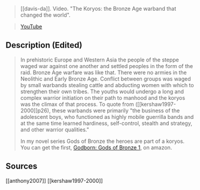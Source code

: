 > [[davis-da]]. Video. "The Koryos: the Bronze Age warband that changed the world". 

> [YouTube](https://youtu.be/LbIwi1HxmpE)


## Description (Edited)
> In prehistoric Europe and Western Asia the people of the steppe waged war against one another and settled peoples in the form of the raid. Bronze Age warfare was like that. There were no armies in the Neolithic and Early Bronze Age. Conflict between groups was waged by small warbands stealing cattle and abducting women with which to strengthen their own tribes. The youths would undergo a long and complex warrior initiation on their path to manhood and the koryos was the climax of that process. To quote from ([[kershaw1997-2000]]p26), these warbands were primarily "the business of the adolescent boys, who functioned as highly mobile guerrilla bands and at the same time learned hardiness, self-control, stealth and strategy, and other warrior qualities."
> 
>   In my novel series Gods of Bronze the heroes are part of a koryos. You can get the first, [Godborn: Gods of Bronze 1](https://amzn.to/3nm2au1), on amazon.


## Sources
[[anthony2007]]
[[kershaw1997-2000]]